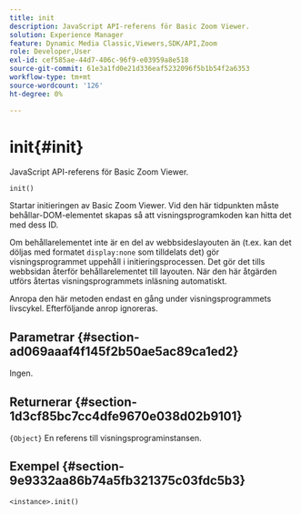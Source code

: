 ```yaml
---
title: init
description: JavaScript API-referens för Basic Zoom Viewer.
solution: Experience Manager
feature: Dynamic Media Classic,Viewers,SDK/API,Zoom
role: Developer,User
exl-id: cef585ae-44d7-406c-96f9-e03959a8e518
source-git-commit: 61e3a1fd0e21d336eaf5232096f5b1b54f2a6353
workflow-type: tm+mt
source-wordcount: '126'
ht-degree: 0%

---
```


# init{#init}

JavaScript API-referens för Basic Zoom Viewer.

`init()`

Startar initieringen av Basic Zoom Viewer. Vid den här tidpunkten måste behållar-DOM-elementet skapas så att visningsprogramkoden kan hitta det med dess ID.

Om behållarelementet inte är en del av webbsideslayouten än (t.ex. kan det döljas med formatet `display:none` som tilldelats det) gör visningsprogrammet uppehåll i initieringsprocessen. Det gör det tills webbsidan återför behållarelementet till layouten. När den här åtgärden utförs återtas visningsprogrammets inläsning automatiskt.

Anropa den här metoden endast en gång under visningsprogrammets livscykel. Efterföljande anrop ignoreras.

## Parametrar {#section-ad069aaaf4f145f2b50ae5ac89ca1ed2}

Ingen.

## Returnerar {#section-1d3cf85bc7cc4dfe9670e038d02b9101}

`{Object}` En referens till visningsprograminstansen.

## Exempel {#section-9e9332aa86b74a5fb321375c03fdc5b3}

```
<instance>.init()
```
